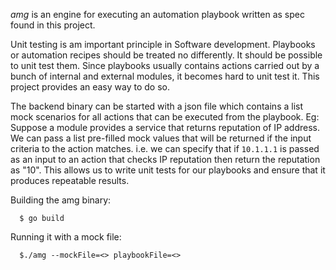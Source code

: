 
*amg* is an engine for executing an automation playbook written as spec found in this project.

Unit testing is am important principle in Software development. Playbooks or automation recipes should be treated no differently. It should be possible to unit test them. Since playbooks usually contains actions carried out by a bunch of internal and external modules, it becomes hard to unit test it. This project provides an easy way to do so.

The backend binary can be started with a json file which contains a list mock scenarios for all actions that can be executed from the playbook.
Eg: Suppose a module provides a service that returns reputation of IP address. We can pass a list pre-filled mock values that will be returned if the input criteria to the action matches. i.e. we can specify that if `10.1.1.1` is passed as an input to an action that checks IP reputation then return the reputation as "10".
This allows us to write unit tests for our playbooks and ensure that it produces repeatable results.


Building the amg binary:
```shell
  $ go build
```

Running it with a mock file:
```shell
  $./amg --mockFile=<> playbookFile=<>
```

